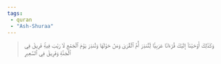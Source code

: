 ```yaml
---
tags: 
 - quran 
 - "Ash-Shuraa"
---
```


> وَكَذَٰلِكَ أَوۡحَيۡنَآ إِلَيۡكَ قُرۡءَانًا عَرَبِيّٗا لِّتُنذِرَ أُمَّ ٱلۡقُرَىٰ وَمَنۡ حَوۡلَهَا وَتُنذِرَ يَوۡمَ ٱلۡجَمۡعِ لَا رَيۡبَ فِيهِۚ فَرِيقٞ فِي ٱلۡجَنَّةِ وَفَرِيقٞ فِي ٱلسَّعِيرِ
